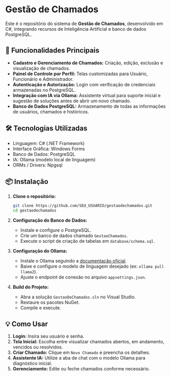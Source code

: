 # Gestão de Chamados

Este é o repositório do sistema de **Gestão de Chamados**, desenvolvido em C#, integrando recursos de Inteligência Artificial e banco de dados PostgreSQL.

## 🚀 Funcionalidades Principais

* **Cadastro e Gerenciamento de Chamados:** Criação, edição, exclusão e visualização de chamados.
* **Painel de Controle por Perfil:** Telas customizadas para Usuário, Funcionário e Administrador.
* **Autenticação e Autorização:** Login com verificação de credenciais armazenadas no PostgreSQL.
* **Integração com IA via Ollama:** Assistente virtual para suporte inicial e sugestão de soluções antes de abrir um novo chamado.
* **Banco de Dados PostgreSQL:** Armazenamento de todas as informações de usuários, chamados e históricos.

## 🛠️ Tecnologias Utilizadas

* Linguagem: C# (.NET Framework)
* Interface Gráfica: Windows Forms
* Banco de Dados: PostgreSQL
* IA: Ollama (modelo local de linguagem)
* ORMs / Drivers: Npgsql

## 📦 Instalação

1. **Clone o repositório:**

   ```bash
   git clone https://github.com/SEU_USUARIO/gestaodechamados.git
   cd gestaodechamados
   ```

2. **Configuração do Banco de Dados:**

   * Instale e configure o PostgreSQL.
   * Crie um banco de dados chamado `GestaoChamados`.
   * Execute o script de criação de tabelas em `database/schema.sql`.

3. **Configuração do Ollama:**

   * Instale o Ollama seguindo a [documentação oficial](https://ollama.com/docs).
   * Baixe e configure o modelo de linguagem desejado (ex: `ollama pull llama2`).
   * Ajuste o endpoint de conexão no arquivo `appsettings.json`.

4. **Build do Projeto:**

   * Abra a solução `GestaoDeChamados.sln` no Visual Studio.
   * Restaure os pacotes NuGet.
   * Compile e execute.

## 💡 Como Usar

1. **Login:** Insira seu usuário e senha.
2. **Tela Inicial:** Escolha entre visualizar chamados abertos, em andamento, vencidos ou resolvidos.
3. **Criar Chamado:** Clique em `Novo Chamado` e preencha os detalhes.
4. **Assistente IA:** Utilize a aba de chat com o modelo Ollama para diagnóstico inicial.
5. **Gerenciamento:** Edite ou feche chamados conforme necessário.

